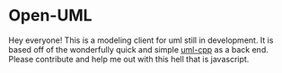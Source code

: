# Open-UML

Hey everyone! This is a modeling client for uml still in development. It is based off of the wonderfully quick and simple [uml-cpp](https://github.com/nemears/uml-cpp) as a back end. Please contribute and help me out with this hell that is javascript.
